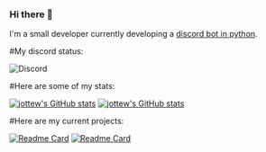 ### Hi there 👋
I'm a small developer currently developing a [discord bot in python](https://github.com/jottew/wakeful).

#My discord status:

![Discord](https://discord.c99.nl/widget/theme-3/797044260196319282.png)

#Here are some of my stats:

[![jottew's GitHub stats](https://github-readme-stats.vercel.app/api?username=jottew&amp;show_icons=true&amp;include_all_commits=true&amp;theme=prussian)](https://github.com/anuraghazra/github-readme-stats) [![jottew's GitHub stats](https://github-readme-stats.vercel.app/api/top-langs/?username=jottew&amp;layout=compact&amp;theme=prussian)](https://github.com/anuraghazra/github-readme-stats)

#Here are my current projects:

[![Readme Card](https://github-readme-stats.vercel.app/api/pin/?username=jottew&repo=wakeful)](https://github.com/jottew/wakeful) [![Readme Card](https://github-readme-stats.vercel.app/api/pin/?username=jottew&repo=bingbongapi)](https://github.com/jottew/bingbongapi)
